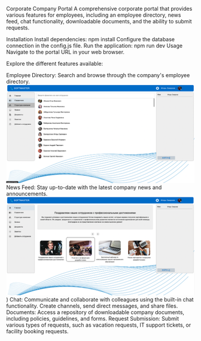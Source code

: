 Corporate Company Portal
A comprehensive corporate portal that provides various features for employees, including an employee directory, news feed, chat functionality, downloadable documents, and the ability to submit requests.

Installation
Install dependencies: npm install
Configure the database connection in the config.js file.
Run the application: npm run dev
Usage
Navigate to the portal URL in your web browser.


Explore the different features available:

Employee Directory: Search and browse through the company's employee directory.
![Employee Directory: Search and browse through the company's employee directory.](screenshots/handbook.png)
News Feed: Stay up-to-date with the latest company news and announcements.
![News Feed: Stay up-to-date with the latest company news and announcements.](screenshots/news.png))
Chat: Communicate and collaborate with colleagues using the built-in chat functionality. Create channels, send direct messages, and share files.
Documents: Access a repository of downloadable company documents, including policies, guidelines, and forms.
Request Submission: Submit various types of requests, such as vacation requests, IT support tickets, or facility booking requests.
